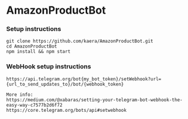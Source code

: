 # AmazonProductBot
### Setup instructions

```
git clone https://github.com/kaera/AmazonProductBot.git
cd AmazonProductBot
npm install && npm start

```
### WebHook setup instructions

```
https://api.telegram.org/bot{my_bot_token}/setWebhook?url={url_to_send_updates_to}/bot/{webhook_token}

More info:
https://medium.com/@xabaras/setting-your-telegram-bot-webhook-the-easy-way-c7577b2d6f72
https://core.telegram.org/bots/api#setwebhook


```
